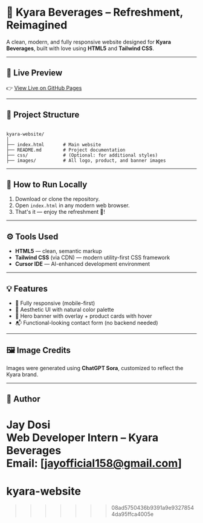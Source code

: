 



# 🍹 Kyara Beverages – Refreshment, Reimagined

A clean, modern, and fully responsive website designed for **Kyara Beverages**, built with love using **HTML5** and **Tailwind CSS**.

---

## 🌟 Live Preview
👉 [View Live on GitHub Pages](https://Sacred-Beast.github.io/kyara-website)

---

## 📁 Project Structure

```

kyara-website/
│
├── index.html       # Main website
├── README.md        # Project documentation
├── css/             # (Optional: for additional styles)
├── images/          # All logo, product, and banner images

```

---

## 🚀 How to Run Locally

1. Download or clone the repository.
2. Open `index.html` in any modern web browser.
3. That's it — enjoy the refreshment 🍹!

---

## ⚙️ Tools Used

- **HTML5** — clean, semantic markup
- **Tailwind CSS** (via CDN) — modern utility-first CSS framework
- **Cursor IDE** — AI-enhanced development environment

---

## 💡 Features

- 📱 Fully responsive (mobile-first)
- 🎨 Aesthetic UI with natural color palette
- 🧃 Hero banner with overlay + product cards with hover
- 📬 Functional-looking contact form (no backend needed)

---

## 🖼️ Image Credits

Images were generated using **ChatGPT Sora**, customized to reflect the Kyara brand.

---

## 👤 Author

**Jay Dosi**  
Web Developer Intern – Kyara Beverages  
Email: [jayofficial158@gmail.com]
=======
# kyara-website
>>>>>>> 08ad5750436b9391a9e93278544da95ffca4005e
